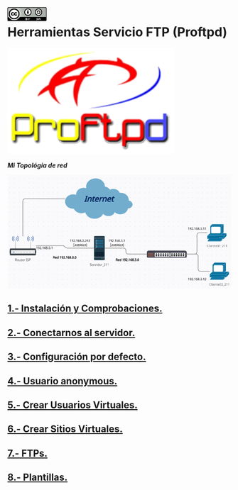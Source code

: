 <img src="./imagenes/MI-LICENCIA88x31.png" style="float: left; margin-right: 10px;" />

# Herramientas Servicio FTP (Proftpd)
![logo apache](/imagenes/ProftpdLogo.png)

***Mi Topológia de red***

![red](/imagenes/red.png)

## [1.- Instalación y Comprobaciones.](./proftpd/instalacionYComprobaciones)
## [2.- Conectarnos al servidor.](./proftpd/conectarnosServidor)
## [3.- Configuración por defecto.](./proftpd/confDefecto)
## [4.- Usuario anonymous.](./proftpd/anonymous)
## [5.- Crear Usuarios Virtuales.](./proftpd/usuariosVirtuales)
## [6.- Crear Sitios Virtuales.](./proftpd/sitiosVirtuales)
## [7.- FTPs.](./proftpd/ftps)
## [8.- Plantillas.](./proftpd/plantillas)
